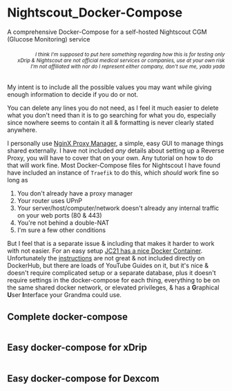 # Nightscout_Docker-Compose
A comprehensive Docker-Compose for a self-hosted Nightscout CGM (Glucose Monitoring) service
<H6 align="right"><sub>I think I'm supposed to put here something regarding how this is for testing only 
  <br> xDrip & Nightscout are not official medical services or companies, <i>use at your own risk</i>
  <br> I'm not affiliated with nor do I represent either company, don't sue me, yada yada</sub></H6>

My intent is to include all the possible values you may want while giving enough information to decide if you do or not.

You can delete any lines you do not need, as I feel it much easier to delete what you don't need than it is to go searching for what you do, especially since nowhere seems to contain it all & formatting is never clearly stated anywhere.

I personally use [NginX Proxy Manager](https://hub.docker.com/r/jc21/nginx-proxy-manager), a simple, easy GUI to manage things shared externally. I have not included *any* details about setting up a Reverse Proxy, you will have to cover that on your own. Any tutorial on how to do that will work fine. Most Docker-Compose files for Nightscout I have found have included an instance of `Traefik` to do this, which *should* work fine so long as
1. You don't already have a proxy manager
2. Your router uses UPnP
3. Your server/host/computer/network doesn't already any internal traffic on your web ports (80 & 443)
4. You're not behind a double-NAT
5. I'm sure a few other conditions

But I feel that is a separate issue & including that makes it harder to work with not easier.
For an easy setup [JC21 has a nice Docker Container](https://hub.docker.com/r/jc21/nginx-proxy-manager). Unfortunately the [instructions](https://nginxproxymanager.com/setup/#running-the-app) are not great & not included directly on DockerHub, but there are loads of YouTube Guides on it, but it's nice & doesn't require complicated setup or a separate database, plus it doesn't require settings in the docker-compose for each thing, everything to be on the same shared docker network, or elevated privileges, & has a **G**raphical **U**ser **I**nterface your Grandma could use.


## Complete docker-compose

```yaml


```


## Easy docker-compose for xDrip

```yaml


```


## Easy docker-compose for Dexcom

```yaml


```



